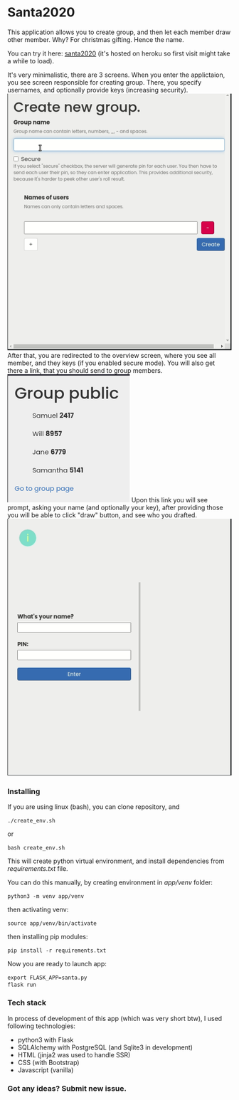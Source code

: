 # Santa2020

This application allows you to create group, and then let each member draw other member. Why? For christmas 
gifting. Hence the name.

You can try it here: [santa2020](https://santa2020.herokuapp.com/) (it's hosted on heroku so first visit might take a while to load).

It's very minimalistic, there are 3 screens. 
When you enter the applictaion, you see screen responsible for creating group. 
There, you specify usernames, and optionally provide keys (increasing security).
![](gifs/create.gif)
After that, you are redirected to the overview screen, where you see all member,
and they keys (if you enabled secure mode). You will also get there a link, that you
should send to group members. 
![](gifs/overview.png)
Upon this link you will see prompt, asking your name 
(and optionally your key), after providing those you will be able to click "draw" button,
and see who you drafted.
![](gifs/draw.gif)

### Installing 
If you are using linux (bash), you can clone repository, and
```
./create_env.sh
```
or 
```
bash create_env.sh
```
This will create python virtual environment, and install dependencies from *requirements.txt* file.

You can do this manually, by creating environment in *app/venv* folder:
```
python3 -m venv app/venv
```
then activating venv:
```
source app/venv/bin/activate
```
then installing pip modules:
```
pip install -r requirements.txt
```
Now you are ready to launch app:
```
export FLASK_APP=santa.py
flask run
```

### Tech stack
In process of development of this app (which was very short btw), I used following technologies:
- python3 with Flask
- SQLAlchemy with PostgreSQL (and Sqlite3 in development)
- HTML (jinja2 was used to handle SSR)
- CSS (with Bootstrap)
- Javascript (vanilla)

### Got any ideas? Submit new issue.
